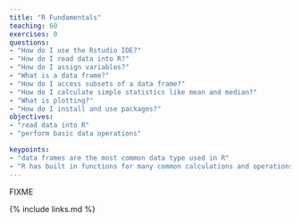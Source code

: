 ```yaml
---
title: "R Fundamentals"
teaching: 60
exercises: 0
questions:
- "How do I use the Rstudio IDE?"
- "How do I read data into R?"
- "How do I assign variables?"
- "What is a data frame?"
- "How do I access subsets of a data frame?"
- "How do I calculate simple statistics like mean and median?"
- "What is plotting?"
- "How do I install and use packages?"
objectives:
- "read data into R"
- "perform basic data operations"

keypoints:
- "data frames are the most common data type used in R"
- "R has built in functions for many common calculations and operations"
---
```

FIXME

{% include links.md %}